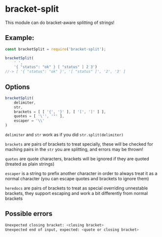 # bracket-split

This module can do bracket-aware splitting of strings!

## Example:

```js
const bracketSplit = require('bracket-split');

bracketSplit(
	' ',
	'{ "status": "ok" } [ "status" ] 2 3')
//-> [ '{ "status": "ok" }', '[ "status" ]', '2', '3' ]
```

## Options

```js
bracketSplit(
	delimiter,
	str,
	brackets = [ [ '{', '}' ], [ '[', ']' ] ],
	quotes = [ '\'', '"' ],
	escaper = '\\'
)
```

`delimiter` and `str` work as if you did `str.split(delimiter)`

`brackets` are pairs of brackets to treat specially, these will be checked for maching pairs in the `str` you are splitting, and errors may be thrown!

`quotes` are quote characters, brackets will be ignored if they are quoted (treated as plain strings)

`escaper` is a string to prefix another character in order to always treat it as a normal character (you can escape quotes and brackets to ignore them)

`heredocs` are pairs of brackets to treat as special overriding unnestable brackets, they support escaping and work a bit differently from normal brackets

## Possible errors

```bash
Unexpected closing bracket: <closing bracket>
Unexpected end of input, expected: <quote or closing bracket>
```
